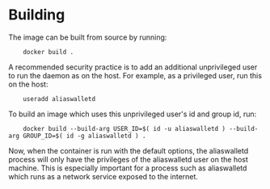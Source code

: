 Building
========

The image can be built from source by running:

        docker build .

A recommended security practice is to add an additional unprivileged user to run the daemon as on the host. For example, as a privileged user, run this on the host:

        useradd aliaswalletd

To build an image which uses this unprivileged user's id and group id, run:

        docker build --build-arg USER_ID=$( id -u aliaswalletd ) --build-arg GROUP_ID=$( id -g aliaswalletd ) .

Now, when the container is run with the default options, the aliaswalletd process will only have the privileges of the aliaswalletd user on the host machine. This is especially important for a process such as aliaswalletd which runs as a network service exposed to the internet.
